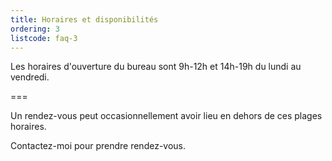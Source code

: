 ```yaml
---
title: Horaires et disponibilités
ordering: 3
listcode: faq-3
---
```


Les horaires d'ouverture du bureau sont 9h-12h et 14h-19h du lundi au vendredi.

===

Un rendez-vous peut occasionnellement avoir lieu en dehors de ces plages horaires.

Contactez-moi pour prendre rendez-vous.